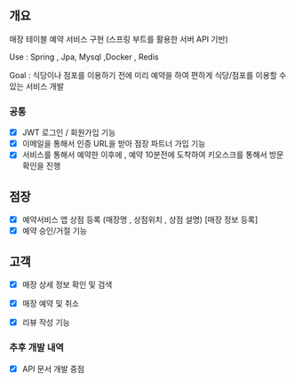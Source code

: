 ## 개요
매장 테이블 예약 서비스 구현 (스프링 부트를 활용한 서버 API 기반)

Use : Spring , Jpa, Mysql ,Docker , Redis

Goal : 식당이나 점포를 이용하기 전에 미리 예약을 하여 편하게 식당/점포를 이용할 수 있는 서비스 개발

### 공통
- [x]  JWT 로그인 / 회원가입 기능
- [x]  이메일을 통해서 인증 URL을 받아 점장 파트너 가입 기능 
- [x]  서비스를 통해서 예약한 이후에 , 예약 10분전에 도착하여 키오스크를 통해서 방문 확인을 진행

## 점장

- [x] 예약서비스 앱 상점 등록 (매장명 , 상점위치 , 상점 설명) [매장 정보 등록]
- [x] 예약 승인/거절 기능 

## 고객

- [x] 매장 상세 정보 확인 및 검색
- [x] 매장 예약 및 취소 
- [x] 리뷰 작성 기능


### 추후 개발 내역
- [x] API 문서 개발 중점 


